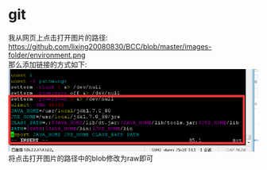# git

我从网页上点击打开图片的路径:<br>
https://github.com/lixing20080830/BCC/blob/master/images-folder/environment.png<br>
那么添加链接的方式如下:<br>
![image](https://github.com/lixing20080830/BCC/raw/master/images-folder/environment.png)
将点击打开图片的路径中的blob修改为raw即可<br>

